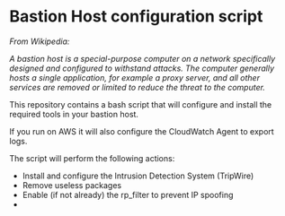 # Bastion Host configuration script

*From Wikipedia:*

*A bastion host is a special-purpose computer on a network specifically designed and configured to withstand attacks. The computer generally hosts a single application, for example a proxy server, and all other services are removed or limited to reduce the threat to the computer.*


This repository contains a bash script that will configure and install the required tools in your bastion host.

If you run on AWS it will also configure the CloudWatch Agent to export logs.

The script will perform the following actions:

* Install and configure the Intrusion Detection System (TripWire)
* Remove useless packages
* Enable (if not already) the rp_filter to prevent IP spoofing
* 
